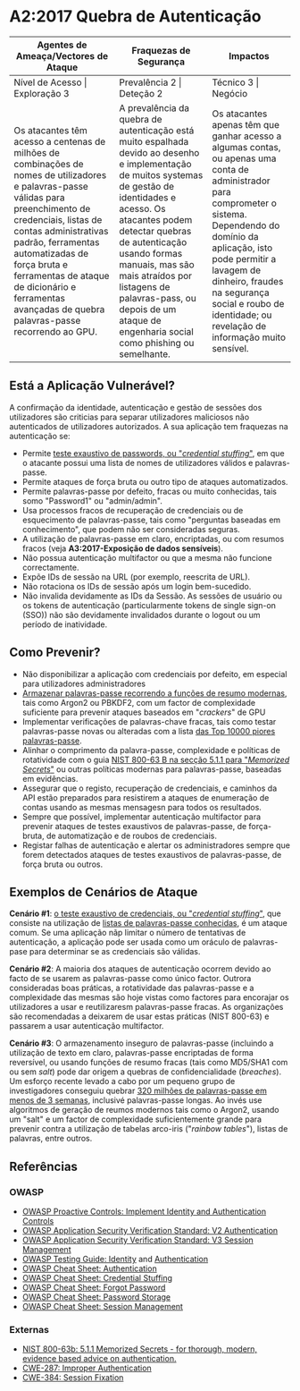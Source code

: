 # A2:2017 Quebra de Autenticação

| Agentes de Ameaça/Vectores de Ataque | Fraquezas de Segurança           | Impactos               |
| -- | -- | -- |
| Nível de Acesso \| Exploração 3 | Prevalência 2 \| Deteção 2 | Técnico 3 \| Negócio |
| Os atacantes têm acesso a centenas de milhões de combinações de nomes de utilizadores e palavras-passe válidas para preenchimento de credenciais, listas de contas administrativas padrão, ferramentas automatizadas de força bruta e ferramentas de ataque de dicionário e ferramentas avançadas de quebra palavras-passe recorrendo ao GPU.  | A prevalência da quebra de autenticação está muito espalhada devido ao desenho e implementação de muitos systemas de gestão de identidades e acesso. Os atacantes podem detectar quebras de autenticação usando formas manuais, mas são mais atraídos por listagens de palavras-pass, ou depois de um ataque de engenharia social como phishing ou semelhante. | Os atacantes apenas têm que ganhar acesso a algumas contas, ou apenas uma conta de administrador para comprometer o sistema. Dependendo do domínio da aplicação, isto pode permitir a lavagem de dinheiro, fraudes na segurança social e roubo de identidade; ou revelação de informação muito sensível. |

## Está a Aplicação Vulnerável?

A confirmação da identidade, autenticação e gestão de sessões dos utilizadores são criticias para separar utilizadores maliciosos não autenticados de utilizadores autorizados. A sua aplicação tem fraquezas na autenticação se:

* Permite [teste exaustivo de passwords, ou "*credential stuffing*"](https://www.owasp.org/index.php/Credential_stuffing), em que o atacante possui uma lista de nomes de utilizadores válidos e palavras-passe.
* Permite ataques de força bruta ou outro tipo de ataques automatizados.
* Permite palavras-passe por defeito, fracas ou muito conhecidas, tais somo "Password1" ou "admin/admin".
* Usa processos fracos de recuperação de credenciais ou de esquecimento de palavras-passe, tais como "perguntas baseadas em conhecimento", que podem não ser consideradas seguras.
* A utilização de palavras-passe em claro, encriptadas, ou com resumos fracos (veja **A3:2017-Exposição de dados sensíveis**).
* Não possua autenticação multifactor ou que a mesma não funcione correctamente.
* Expõe IDs de sessão na URL (por exemplo, reescrita de URL).
* Não rotaciona os IDs de sessão após um login bem-sucedido.
* Não invalida devidamente as IDs da Sessão. As sessões de usuário ou os tokens de autenticação (particularmente tokens de single sign-on (SSO)) não são devidamente invalidados durante o logout ou um período de inatividade.

## Como Prevenir?

* Não disponibilizar a aplicação com credenciais por defeito, em especial para utilizadores administradores
* [Armazenar palavras-passe recorrendo a funções de resumo modernas](https://www.owasp.org/index.php/Password_Storage_Cheat_Sheet#Leverage_an_adaptive_one-way_function), tais como Argon2 ou PBKDF2, com um factor de complexidade suficiente para prevenir ataques baseados em "*crackers*" de GPU
* Implementar verificações de palavras-chave fracas, tais como testar palavras-passe novas ou alteradas com a lista [das Top 10000 piores palavras-passe](https://github.com/danielmiessler/SecLists/tree/master/Passwords).
* Alinhar o comprimento da palavra-passe, complexidade e políticas de rotatividade com o guia [NIST 800-63 B na secção 5.1.1 para "*Memorized Secrets*"](https://pages.nist.gov/800-63-3/sp800-63b.html#memsecret) ou outras políticas modernas para palavras-passe, baseadas em evidências.
* Assegurar que o registo, recuperação de credenciais, e caminhos da API estão preparados para resistirem a ataques de enumeração de contas usando as mesmas mensagesn para todos os resultados.
* Sempre que possível, implementar autenticação multifactor para prevenir ataques de testes exaustivos de palavras-passe, de força-bruta, de automatização e de roubos de credenciais.
* Registar falhas de autenticação e alertar os administradores sempre que forem detectados ataques de testes exaustivos de palavras-passe, de força bruta ou outros.

## Exemplos de Cenários de Ataque

**Cenário #1**: [o teste exaustivo de credenciais, ou "*credential stuffing*"](https://www.owasp.org/index.php/Credential_stuffing), que consiste na utilização de [listas de palavras-passe conhecidas](https://github.com/danielmiessler/SecLists), é um ataque comum. Se uma aplicação nãp limitar o número de tentativas de autenticação, a aplicação pode ser usada como um oráculo de palavras-pase para determinar se as credenciais são válidas.

**Cenário #2**: A maioria dos ataques de autenticação ocorrem devido ao facto de se usarem as palavras-passe como único factor. Outrora consideradas boas práticas, a rotatividade das palavras-passe e a complexidade das mesmas são hoje vistas como factores para encorajar os utilizadores a usar e reutilizaresm palavras-passe fracas. As organizações são recomendadas a deixarem de usar estas práticas (NIST 800-63) e passarem a usar autenticação multifactor.

**Cenário #3**: O armazenamento inseguro de palavras-passe (incluindo a utilização de texto em claro, palavras-passe encriptadas de forma reversível, ou usando funções de resumo fracas (tais como MD5/SHA1 com ou sem *salt*) pode dar origem a quebras de confidencialidade (*breaches*). Um esforço recente levado a cabo por um pequeno grupo de investigadores conseguiu quebrar [320 milhões de palavras-passe em menos de 3 semanas](https://cynosureprime.blogspot.com.au/2017/08/320-million-hashes-exposed.html), inclusivé palavras-passe longas. Ao invés use algoritmos de geração de reumos modernos tais como o Argon2, usando um "salt" e um factor de complexidade suficientemente grande para prevenir contra a utilização de tabelas arco-iris ("*rainbow tables*"), listas de palavras, entre outros.

## Referências

### OWASP

* [OWASP Proactive Controls: Implement Identity and Authentication Controls](https://www.owasp.org/index.php/OWASP_Proactive_Controls#5:_Implement_Identity_and_Authentication_Controls)
* [OWASP Application Security Verification Standard: V2 Authentication](https://www.owasp.org/index.php/Category:OWASP_Application_Security_Verification_Standard_Project#tab=Home)
* [OWASP Application Security Verification Standard: V3 Session Management](https://www.owasp.org/index.php/Category:OWASP_Application_Security_Verification_Standard_Project#tab=Home)
* [OWASP Testing Guide: Identity](https://www.owasp.org/index.php/Testing_Identity_Management)
 and [Authentication](https://www.owasp.org/index.php/Testing_for_authentication)
* [OWASP Cheat Sheet: Authentication](https://www.owasp.org/index.php/Authentication_Cheat_Sheet)
* [OWASP Cheat Sheet: Credential Stuffing](https://www.owasp.org/index.php/Credential_Stuffing_Prevention_Cheat_Sheet)
* [OWASP Cheat Sheet: Forgot Password](https://www.owasp.org/index.php/Forgot_Password_Cheat_Sheet)
* [OWASP Cheat Sheet: Password Storage](https://www.owasp.org/index.php/Password_Storage_Cheat_Sheet)
* [OWASP Cheat Sheet: Session Management](https://www.owasp.org/index.php/Session_Management_Cheat_Sheet)

### Externas

* [NIST 800-63b: 5.1.1 Memorized Secrets - for thorough, modern, evidence based advice on authentication.](https://pages.nist.gov/800-63-3/sp800-63b.html#memsecret)
* [CWE-287: Improper Authentication](https://cwe.mitre.org/data/definitions/287.html)
* [CWE-384: Session Fixation](https://cwe.mitre.org/data/definitions/384.html)

